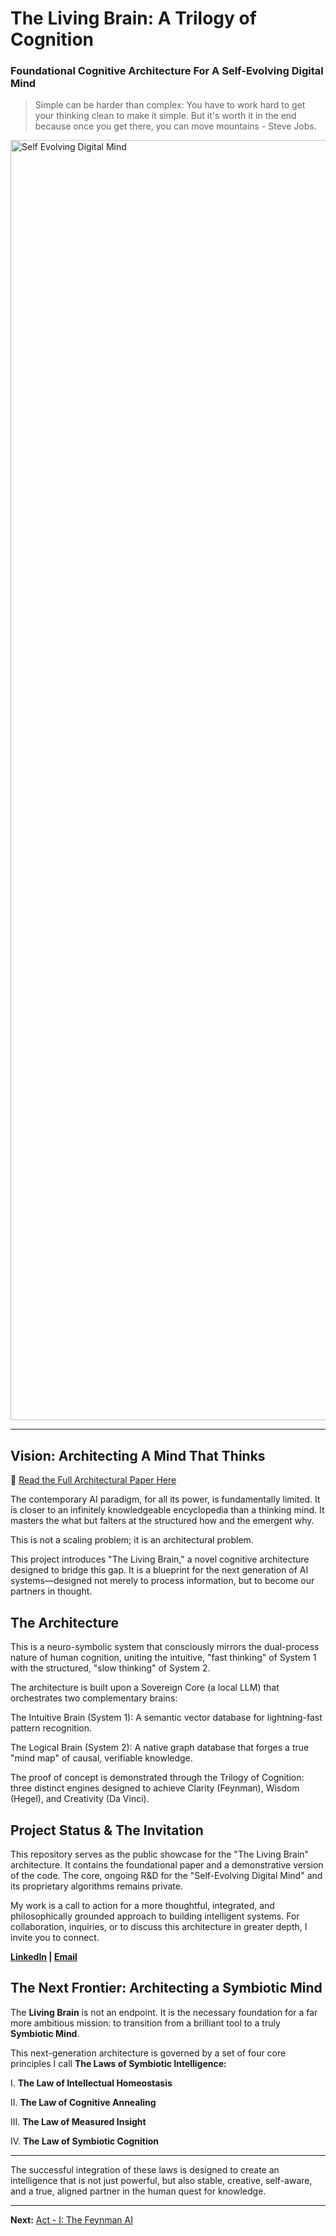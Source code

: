 # The Living Brain: A Trilogy of Cognition
### Foundational Cognitive Architecture For A Self-Evolving Digital Mind

>Simple can be harder than complex: You have to work hard to get your thinking clean to make it simple. But it's worth it in the end because once you get there, you can move mountains - Steve Jobs.

<img width="2048" alt="Self Evolving Digital Mind" src="https://github.com/user-attachments/assets/13a51bf2-9991-40eb-9c4a-417f48ad0c85" />

---

## Vision: Architecting A Mind That Thinks

📄 [Read the Full Architectural Paper Here](https://github.com/mesidd/TheLivingBrain-Showcase/blob/main/paper/The_Living_Brain_Palace_SS.pdf)

The contemporary AI paradigm, for all its power, is fundamentally limited. It is closer to an infinitely knowledgeable encyclopedia than a thinking mind. It masters the what but falters at the structured how and the emergent why.

This is not a scaling problem; it is an architectural problem.

This project introduces "The Living Brain," a novel cognitive architecture designed to bridge this gap. It is a blueprint for the next generation of AI systems—designed not merely to process information, but to become our partners in thought.

## The Architecture

This is a neuro-symbolic system that consciously mirrors the dual-process nature of human cognition, uniting the intuitive, "fast thinking" of System 1 with the structured, "slow thinking" of System 2.

The architecture is built upon a Sovereign Core (a local LLM) that orchestrates two complementary brains:

The Intuitive Brain (System 1): A semantic vector database for lightning-fast pattern recognition.

The Logical Brain (System 2): A native graph database that forges a true "mind map" of causal, verifiable knowledge.

The proof of concept is demonstrated through the Trilogy of Cognition: three distinct engines designed to achieve Clarity (Feynman), Wisdom (Hegel), and Creativity (Da Vinci).

## Project Status & The Invitation

This repository serves as the public showcase for the "The Living Brain" architecture. It contains the foundational paper and a demonstrative version of the code. The core, ongoing R&D for the "Self-Evolving Digital Mind" and its proprietary algorithms remains private.

My work is a call to action for a more thoughtful, integrated, and philosophically grounded approach to building intelligent systems. For collaboration, inquiries, or to discuss this architecture in greater depth, I invite you to connect.

**[LinkedIn](https://www.linkedin.com/in/siddhartha-sharma-ai) | [Email](mailto:siddhartha1234sharma@gmail.com)**


## The Next Frontier: Architecting a Symbiotic Mind

The **Living Brain** is not an endpoint. It is the necessary foundation for a far more ambitious mission: to transition from a brilliant tool to a truly **Symbiotic Mind**.

This next-generation architecture is governed by a set of four core principles I call **The Laws of Symbiotic Intelligence:**

I. **The Law of Intellectual Homeostasis**  

II. **The Law of Cognitive Annealing**  

III. **The Law of Measured Insight**

IV. **The Law of Symbiotic Cognition**

---

The successful integration of these laws is designed to create an intelligence that is not just powerful, but also stable, creative, self-aware, and a true, aligned partner in the human quest for knowledge.

---

**Next:** [Act - I: The Feynman AI](https://github.com/mesidd/TheLivingBrain-Showcase/blob/main/acts/act-i-The-Feynaman-AI.md)
